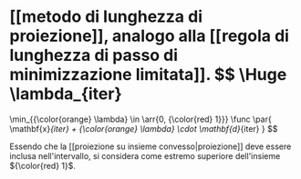 [[metodo di lunghezza di proiezione]], analogo alla [[regola di lunghezza di passo di minimizzazione limitata]].
$$
\Huge
\lambda_{iter}
= 
\min_{{\color{orange} \lambda} \in \arr{0, {\color{red} 1}}} 
\func \par{
	\mathbf{x}_{iter} + {\color{orange} \lambda} \cdot \mathbf{d}_{iter}
}
$$

Essendo che la [[proiezione su insieme convesso|proiezione]] deve essere inclusa nell'intervallo, si considera come estremo superiore dell'insieme ${\color{red} 1}$.
